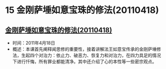 # 15 金刚萨埵如意宝珠的修法(20110418)

## [金刚萨埵如意宝珠的修法(20110418)](https://www.fohuifayu.com/index.php/huideng-jiangtang/fofa-jianxiu/jingangsaduo-de-xiufa/501-l11044)

- 时间：2011年4月18日
- 概述：本课首先阐释闻思修的重要性，接着讲解法王如意宝传承的金刚萨埵修法，生起四个对治力：依止力、破恶力、恢复力和对治力，在四力具足的情况下进行忏悔，所有罪业都能清净。其中还介绍了心的本性等一些密宗观点。